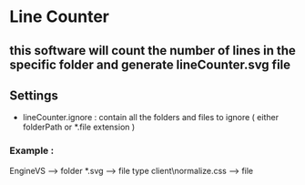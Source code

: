 # Line Counter 
## this software will count the number of lines in the specific folder and generate lineCounter.svg file  <br />
 
## Settings
- lineCounter.ignore : contain all the folders and files to ignore ( either folderPath or *.file extension ) 

### Example :
EngineVS                --> folder 
*.svg                   --> file type 
client\normalize.css    --> file 
